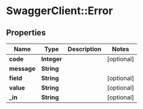 # SwaggerClient::Error

## Properties
Name | Type | Description | Notes
------------ | ------------- | ------------- | -------------
**code** | **Integer** |  | [optional] 
**message** | **String** |  | 
**field** | **String** |  | [optional] 
**value** | **String** |  | [optional] 
**_in** | **String** |  | [optional] 


